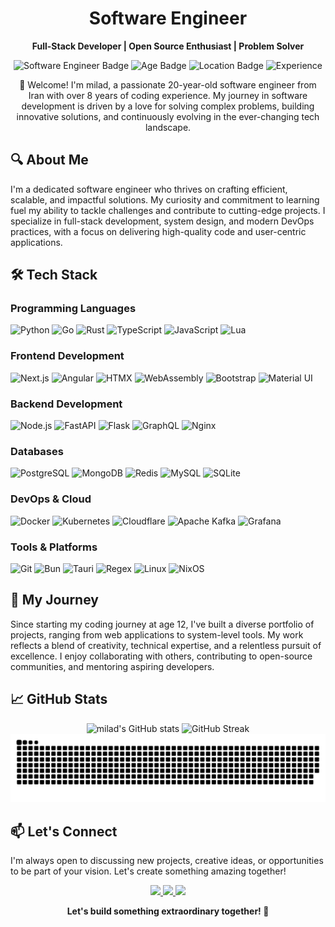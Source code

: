 <h1 align="center">
  Software Engineer
</h1>

<p align="center">
  <strong>Full-Stack Developer | Open Source Enthusiast | Problem Solver</strong>
</p>

<p align="center">
  <img src="https://img.shields.io/badge/Software%20Engineer-🚀-blueviolet?style=flat-square" alt="Software Engineer Badge" />
  <img src="https://img.shields.io/badge/Age-20-brightgreen?style=flat-square" alt="Age Badge" />
  <img src="https://img.shields.io/badge/Location-Iran-FF5733?style=flat-square" alt="Location Badge" />
  <img src="https://img.shields.io/badge/Experience-8%2B%20Years-FF5733?style=flat-square" alt="Experience" />
</p>


<p align="center">
  👋 Welcome! I'm milad, a passionate 20-year-old software engineer from Iran with over 8 years of coding experience.
  My journey in software development is driven by a love for solving complex problems, building innovative solutions,
  and continuously evolving in the ever-changing tech landscape.
</p>

## 🔍 About Me
I'm a dedicated software engineer who thrives on crafting efficient, scalable, and impactful solutions. My curiosity and commitment to learning fuel my ability to tackle challenges and contribute to cutting-edge projects. I specialize in full-stack development, system design, and modern DevOps practices, with a focus on delivering high-quality code and user-centric applications.

## 🛠️ Tech Stack
### **Programming Languages**
![Python](https://img.shields.io/badge/Python-3776AB?style=for-the-badge&logo=python&logoColor=white)
![Go](https://img.shields.io/badge/Go-00ADD8?style=for-the-badge&logo=go&logoColor=white)
![Rust](https://img.shields.io/badge/Rust-000000?style=for-the-badge&logo=rust&logoColor=white)
![TypeScript](https://img.shields.io/badge/TypeScript-007ACC?style=for-the-badge&logo=typescript&logoColor=white)
![JavaScript](https://img.shields.io/badge/JavaScript-F7DF1E?style=for-the-badge&logo=javascript&logoColor=black)
![Lua](https://img.shields.io/badge/Lua-2C2D72?style=for-the-badge&logo=lua&logoColor=white)

### **Frontend Development**
![Next.js](https://img.shields.io/badge/Next.js-000000?style=for-the-badge&logo=next.js&logoColor=white)
![Angular](https://img.shields.io/badge/Angular-DD0031?style=for-the-badge&logo=angular&logoColor=white)
![HTMX](https://img.shields.io/badge/HTMX-000000?style=for-the-badge)
![WebAssembly](https://img.shields.io/badge/WebAssembly-654FF0?style=for-the-badge&logo=webassembly&logoColor=white)
![Bootstrap](https://img.shields.io/badge/Bootstrap-7952B3?style=for-the-badge&logo=bootstrap&logoColor=white)
![Material UI](https://img.shields.io/badge/Material_UI-0081CB?style=for-the-badge&logo=mui&logoColor=white)

### **Backend Development**
![Node.js](https://img.shields.io/badge/Node.js-339933?style=for-the-badge&logo=nodedotjs&logoColor=white)
![FastAPI](https://img.shields.io/badge/FastAPI-009688?style=for-the-badge&logo=fastapi&logoColor=white)
![Flask](https://img.shields.io/badge/Flask-000000?style=for-the-badge&logo=flask&logoColor=white)
![GraphQL](https://img.shields.io/badge/GraphQL-E10098?style=for-the-badge&logo=graphql&logoColor=white)
![Nginx](https://img.shields.io/badge/Nginx-009639?style=for-the-badge&logo=nginx&logoColor=white)

### **Databases**
![PostgreSQL](https://img.shields.io/badge/PostgreSQL-4169E1?style=for-the-badge&logo=postgresql&logoColor=white)
![MongoDB](https://img.shields.io/badge/MongoDB-47A248?style=for-the-badge&logo=mongodb&logoColor=white)
![Redis](https://img.shields.io/badge/Redis-DC382D?style=for-the-badge&logo=redis&logoColor=white)
![MySQL](https://img.shields.io/badge/MySQL-4479A1?style=for-the-badge&logo=mysql&logoColor=white)
![SQLite](https://img.shields.io/badge/SQLite-003B57?style=for-the-badge&logo=sqlite&logoColor=white)

### **DevOps & Cloud**
![Docker](https://img.shields.io/badge/Docker-2496ED?style=for-the-badge&logo=docker&logoColor=white)
![Kubernetes](https://img.shields.io/badge/Kubernetes-326CE5?style=for-the-badge&logo=kubernetes&logoColor=white)
![Cloudflare](https://img.shields.io/badge/Cloudflare-F38020?style=for-the-badge&logo=cloudflare&logoColor=white)
![Apache Kafka](https://img.shields.io/badge/Apache_Kafka-231F20?style=for-the-badge&logo=apachekafka&logoColor=white)
![Grafana](https://img.shields.io/badge/Grafana-F46800?style=for-the-badge&logo=grafana&logoColor=white)

### **Tools & Platforms**
![Git](https://img.shields.io/badge/Git-F05032?style=for-the-badge&logo=git&logoColor=white)
![Bun](https://img.shields.io/badge/Bun-000000?style=for-the-badge&logo=bun&logoColor=white)
![Tauri](https://img.shields.io/badge/Tauri-FFC131?style=for-the-badge&logo=tauri&logoColor=black)
![Regex](https://img.shields.io/badge/Regex-FFFFFF?style=for-the-badge)
![Linux](https://img.shields.io/badge/Arch_Linux-1793D1?style=for-the-badge&logo=arch-linux&logoColor=white)
![NixOS](https://img.shields.io/badge/NixOS-5277C3?style=for-the-badge&logo=nixos&logoColor=white)

## 🌟 My Journey
Since starting my coding journey at age 12, I've built a diverse portfolio of projects, ranging from web applications to system-level tools. My work reflects a blend of creativity, technical expertise, and a relentless pursuit of excellence. I enjoy collaborating with others, contributing to open-source communities, and mentoring aspiring developers.

## 📈 GitHub Stats
<div align="center">

  ![milad's GitHub stats](https://github-readme-stats.vercel.app/api?username=dll-as&show_icons=true&theme=github_dark&hide_border=true&include_all_commits=true)
  ![GitHub Streak](https://streak-stats.demolab.com/?user=dll-as&theme=github-dark-blue&hide_border=true)
  ![Dark snake](https://github.com/dll-as/dll-as/blob/master/assets/github-snake.svg)
</div>

## 📫 Let's Connect
I'm always open to discussing new projects, creative ideas, or opportunities to be part of your vision. Let's create something amazing together!

<p align="center">
  <a href="https://t.me/dll_as">
    <img src="https://img.shields.io/badge/Telegram-2CA5E0?style=for-the-badge&logo=telegram&logoColor=white" />
  </a>
  <a href="https://instagram.com/tardgaah">
    <img src="https://img.shields.io/badge/Instagram-E4405F?style=for-the-badge&logo=instagram&logoColor=white" />
  </a>
  <a href="mailto:YouSudo@outlook.com">
    <img src="https://img.shields.io/badge/Email-0078D4?style=for-the-badge&logo=microsoft-outlook&logoColor=white" />
  </a>
</p>

<p align="center">
  <b>Let's build something extraordinary together! 🚀</b>
</p>
